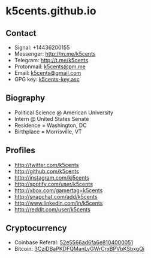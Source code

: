 # k5cents.github.io

## Contact
* Signal: +14436200155
* Messenger: http://m.me/k5cents
* Telegram: http://t.me/k5cents
* Protonmail: k5cents@pm.me
* Email: k5cents@gmail.com
* GPG key: [k5cents-key.asc](k5cents-key.asc)

## Biography
* Political Science @ American University
* Intern @ United States Senate
* Residence = Washington, DC
* Birthplace = Morrisville, VT

## Profiles
* http://twitter.com/k5cents
* http://github.com/k5cents
* http://instagram.com/kj5cents
* http://spotify.com/user/k5cents
* http://xbox.com/gamertag=k5cents
* http://snapchat.com/add/k5cents
* http://www.linkedin.com/in/k5cents
* http://reddit.com/user/k5cents

## Cryptocurrency
* Coinbase Referal: [52e5566ad6fa6e8104000051](https://www.coinbase.com/join/52e5566ad6fa6e8104000051)
* Bitcoin: [3CziDBaPKDFQManLvGWrCrxBPVbKSbxgQi](bitcoin:3CziDBaPKDFQManLvGWrCrxBPVbKSbxgQi)
